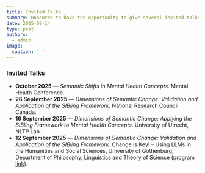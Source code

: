 ```yaml
---
title: Invited Talks
summary: Honoured to have the opportunity to give several invited talks on my PhD program at international labs and conferences.
date: 2025-09-14
type: post
authors:
  - admin
image:
  caption: ' '
---
```


### Invited Talks

- **October 2025** — *Semantic Shifts in Mental Health Concepts*. Mental Health Conference.  
- **26 September 2025** — *Dimensions of Semantic Change: Validation and Application of the SIBling Framework*. National Research Council Canada.  
- **16 September 2025** — *Dimensions of Semantic Change: Applying the SIBling Framework to Mental Health Concepts*. University of Utrecht, NLTP Lab.  
- **12 September 2025** — *Dimensions of Semantic Change: Validation and Application of the SIBling Framework*. Change is Key! – Using LLMs in the Humanities and Social Sciences, University of Gothenburg, Department of Philosophy, Linguistics and Theory of Science ([program link](https://www.gu.se/en/event/change-is-key-using-llms-in-the-humanities-and-social-sciences)).
